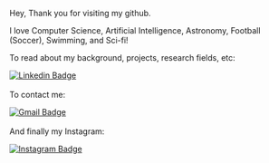 <!-- ![Header image](https://raw.githubusercontent.com/jayrajroshan/jayrajroshan/master/Assets/GitHub_Header.jpg) -->

Hey,
Thank you for visiting my github. 

I love Computer Science, Artificial Intelligence, Astronomy, Football (Soccer), Swimming, and Sci-fi!

To read about my background, projects, research fields, etc:

[![Linkedin Badge](https://img.shields.io/badge/-LinkedIn-blue?style=flat-square&logo=Linkedin&logoColor=white&link=https://www.linkedin.com/in/jayraj-roshan/)](https://www.linkedin.com/in/sohrabnamazinia/)
<br>
<br>
To contact me:

[![Gmail Badge](https://img.shields.io/badge/-Gmail-d14836?style=flat-square&logo=Gmail&logoColor=white&link=mail@jayrajroshan1@gmail.com)](mailto:mail@spencernamazinia@gmail.com)
<br>
<br>
And finally my Instagram:

[![Instagram Badge](https://img.shields.io/badge/-Instagram-e4405f?style=flat-square&logo=Instagram&logoColor=white&link=https://www.instagram.com/roshanjayraj/)](https://www.instagram.com/sohraub7/)


